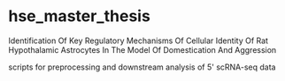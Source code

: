 # hse_master_thesis
Identification Of Key Regulatory Mechanisms Of Cellular Identity Of Rat Hypothalamic Astrocytes In The Model Of Domestication And Aggression

scripts for preprocessing and downstream analysis of 5' scRNA-seq data
